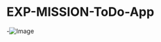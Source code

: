 # EXP-MISSION-ToDo-App

-![Image](https://github.com/user-attachments/assets/c6d0bf63-44b0-4394-a95f-956a26c45ab4)
